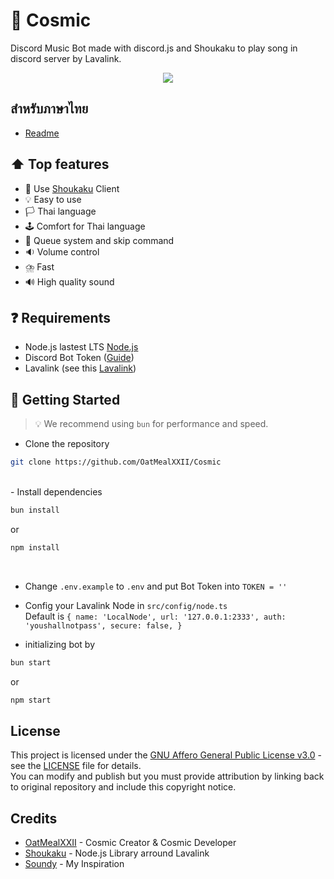 # 🌌 Cosmic
Discord Music Bot made with discord.js and Shoukaku to play song in discord server by Lavalink.

<p align="center">
    <img src="https://storage.googleapis.com/hikara_bucket/OatMeal/Cosmic.png"> 
</p>

## สำหรับภาษาไทย
- [Readme](https://github.com/OatMealXXII/Cosmic/blob/main/README_TH.md)

## ⬆️ Top features
- 📕 Use [Shoukaku](https://github.com/shipgirlproject/Shoukaku) Client
- 💡 Easy to use
- 🏳️ Thai language
- 🕹️ Comfort for Thai language
- 🛒 Queue system and skip command
- 🔉 Volume control
- ⛈️ Fast
- 🔊 High quality sound

## ❓ Requirements
- Node.js lastest LTS [Node.js](https://nodejs.org/en)
- Discord Bot Token ([Guide](https://discordjs.guide/preparations/setting-up-a-bot-application.html#creating-your-bot))
- Lavalink (see this [Lavalink](https://lavalink.dev/))

## 🏁 Getting Started

> 💡 We recommend using `bun` for performance and speed.

- Clone the repository
```bash
git clone https://github.com/OatMealXXII/Cosmic
```
<br />
- Install dependencies <br />

```bash
bun install
``` 
or

```bash
npm install
```
<br />

- Change `.env.example` to `.env` and put Bot Token into `TOKEN = ''` <br />

- Config your Lavalink Node in `src/config/node.ts` <br />
 Default is `{
    name: 'LocalNode',
    url: '127.0.0.1:2333',
    auth: 'youshallnotpass',
    secure: false,
  }` <br />
  
- initializing bot by <br />

```bash
bun start
```
or
```bash
npm start
```

## License
This project is licensed under the [GNU Affero General Public License v3.0](LICENSE) - see the [LICENSE](LICENSE) file for details. <br />
You can modify and publish but you must provide attribution by linking back to original repository and include this copyright notice.

## Credits
- [OatMealXXII](https://github.com/OatMealXXII) - Cosmic Creator & Cosmic Developer
- [Shoukaku](https://github.com/shipgirlproject/Shoukaku) - Node.js Library arround Lavalink
- [Soundy](https://github.com/idMJA/Soundy) - My Inspiration
